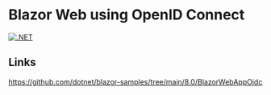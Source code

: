 # Blazor Web using OpenID Connect

[![.NET](https://github.com/damienbod/BlazorWebOidc/actions/workflows/dotnet.yml/badge.svg)](https://github.com/damienbod/BlazorWebOidc/actions/workflows/dotnet.yml)

## Links

https://github.com/dotnet/blazor-samples/tree/main/8.0/BlazorWebAppOidc